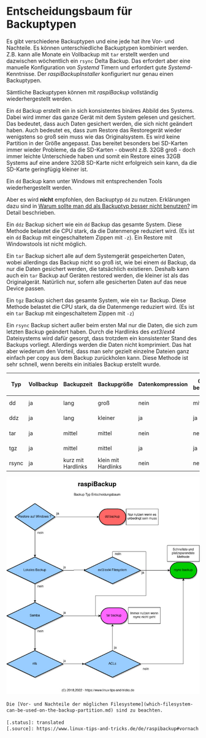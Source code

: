 # Entscheidungsbaum für Backuptypen

Es gibt verschiedene Backuptypen und eine jede hat ihre Vor- und Nachteile.
Es können unterschiedliche Backuptypen kombiniert werden. Z.B. kann alle
Monate ein Vollbackup mit `tar` erstellt werden und dazwischen wöchentlich ein `rsync` Delta Backup.
Das erfordert aber eine manuelle Konfiguration von *Systemd* Timern und erfordert
gute *Systemd*-Kenntnisse. Der *raspiBackupInstaller* konfiguriert nur genau einen
Backuptypen.

Sämtliche Backuptypen können mit *raspiBackup* vollständig wiederhergestellt
werden.

Ein `dd` Backup erstellt ein in sich konsistentes binäres Abbild des Systems.
Dabei wird immer das ganze Gerät mit dem System gelesen und gesichert. Das bedeutet, dass
auch Daten gesichert werden, die sich nicht geändert haben. Auch bedeutet es,
dass zum Restore das Restoregerät wieder wenigstens so groß sein muss wie das Originalsystem.
Es wird keine Partition in der Größe angepasst. Das bereitet besonders
bei SD-Karten immer wieder Probleme, da die SD-Karten - obwohl z.B. 32GB groß - doch immer
leichte Unterschiede haben und somit ein Restore eines 32GB Systems auf eine andere 32GB SD-Karte
nicht erfolgreich sein kann, da die SD-Karte geringfügig kleiner ist.

Ein `dd` Backup kann unter Windows mit entsprechenden Tools wiederhergestellt werden.

Aber es wird **nicht** empfohlen, den Backuptyp `dd` zu nutzen.
Erklärungen dazu sind in [Warum sollte man dd als Backuptyp besser nicht benutzen?](why-shouldn-t-you-use-dd-as-backup-type.md)
im Detail beschrieben.

Ein `ddz` Backup sichert wie ein `dd` Backup das gesamte System. Diese Methode
belastet die CPU stark, da die Datenmenge reduziert wird. (Es ist ein `dd` Backup
mit eingeschaltetem Zippen mit `-z`). Ein Restore mit Windowstools ist nicht möglich.

Ein `tar` Backup sichert alle auf dem Systemgerät gespeicherten Daten, wobei allerdings das Backup nicht
so groß ist, wie bei einem `dd` Backup, da nur die Daten gesichert werden, die
tatsächlich existieren. Deshalb kann auch ein `tar` Backup auf Geräten
restored werden, die kleiner ist als das Originalgerät. Natürlich nur, sofern alle
gesicherten Daten auf das neue Device passen.

Ein `tgz` Backup sichert das gesamte System, wie ein `tar` Backup. Diese Methode
belastet die CPU stark, da die Datenmenge reduziert wird. (Es ist ein `tar` Backup
mit eingeschaltetem Zippen mit `-z`)

Ein `rsync` Backup sichert außer beim ersten Mal nur die Daten, die sich zum
letzten Backup geändert haben. Durch die Hardlinks des *ext3*/*ext4* Dateisystems
wird dafür gesorgt, dass trotzdem ein konsistenter Stand des Backups vorliegt.
Allerdings werden die Daten nicht komprimiert. Das hat aber wiederum den
Vorteil, dass man sehr gezielt einzelne Dateien ganz einfach per copy aus dem
Backup zurückholen kann. Diese Methode ist sehr schnell, wenn bereits ein
initiales Backup erstellt wurde.

| Typ    | Vollbackup | Backupzeit | Backupgröße | Datenkompression | CPU belastet | Karte belastet | Selektiver Restore möglich | Dateisystem |
|--------|------------|------------|-------------|------------------|--------------|----------------|----------------------------|-------------|
| dd     | ja         | lang       | groß        | nein             | mittel       | hoch           | nein                       | alle, fat32 nur bis 4GB |
| ddz    | ja         | lang       | kleiner     | ja               | ja           | hoch           | nein                       | alle, fat32 nur bis 4GB |
| tar    | ja         | mittel     | mittel      | nein             | nein         | mittel         | ja                         | alle, fat32 nur bis 4GB |
| tgz    | ja         | mittel     | mittel      | ja               | ja           | mittel         | ja                         | alle, fat32 nur bis 4GB |
| rsync  | ja         | kurz mit Hardlinks | klein mit Hardlinks | nein | nein     | kaum           | ja                         | ext3/ext4 |


<a name="decisiontree"></a>

![Entscheidungsbaum](images/decisiontree_de.dia.jpg)

``` admonish info title="Filesysteme"
Die [Vor- und Nachteile der möglichen Filesysteme](which-filesystem-can-be-used-on-the-backup-partition.md) sind zu beachten.

[.status]: translated
[.source]: https://www.linux-tips-and-tricks.de/de/raspibackup#vornach
